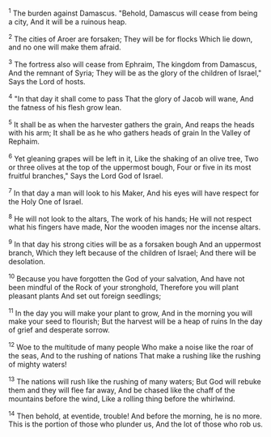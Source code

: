 <sup>1</sup> 
The burden against Damascus. "Behold, Damascus will cease from being a city, And it will be a ruinous heap. 

<sup>2</sup> 
The cities of Aroer are forsaken; They will be for flocks Which lie down, and no one will make them afraid. 

<sup>3</sup> 
The fortress also will cease from Ephraim, The kingdom from Damascus, And the remnant of Syria; They will be as the glory of the children of Israel," Says the Lord of hosts. 

<sup>4</sup> 
"In that day it shall come to pass That the glory of Jacob will wane, And the fatness of his flesh grow lean. 

<sup>5</sup> 
It shall be as when the harvester gathers the grain, And reaps the heads with his arm; It shall be as he who gathers heads of grain In the Valley of Rephaim. 

<sup>6</sup> 
Yet gleaning grapes will be left in it, Like the shaking of an olive tree, Two or three olives at the top of the uppermost bough, Four or five in its most fruitful branches," Says the Lord God of Israel. 

<sup>7</sup> 
In that day a man will look to his Maker, And his eyes will have respect for the Holy One of Israel. 

<sup>8</sup> 
He will not look to the altars, The work of his hands; He will not respect what his fingers have made, Nor the wooden images nor the incense altars. 

<sup>9</sup> 
In that day his strong cities will be as a forsaken bough And an uppermost branch, Which they left because of the children of Israel; And there will be desolation. 

<sup>10</sup> 
Because you have forgotten the God of your salvation, And have not been mindful of the Rock of your stronghold, Therefore you will plant pleasant plants And set out foreign seedlings; 

<sup>11</sup> 
In the day you will make your plant to grow, And in the morning you will make your seed to flourish; But the harvest will be a heap of ruins In the day of grief and desperate sorrow. 

<sup>12</sup> 
Woe to the multitude of many people Who make a noise like the roar of the seas, And to the rushing of nations That make a rushing like the rushing of mighty waters! 

<sup>13</sup> 
The nations will rush like the rushing of many waters; But God will rebuke them and they will flee far away, And be chased like the chaff of the mountains before the wind, Like a rolling thing before the whirlwind. 

<sup>14</sup> 
Then behold, at eventide, trouble! And before the morning, he is no more. This is the portion of those who plunder us, And the lot of those who rob us.